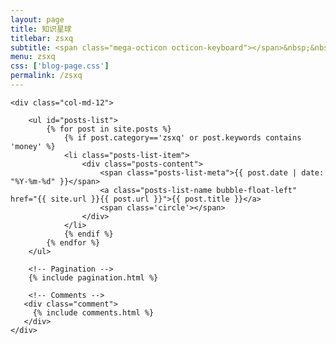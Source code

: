 ```yaml
---
layout: page
title: 知识星球
titlebar: zsxq
subtitle: <span class="mega-octicon octicon-keyboard"></span>&nbsp;&nbsp;分享价值连城的Java面试题，还有宝贵的人生经验等。>&nbsp;&nbsp;>&nbsp;&nbsp;<a href ="https://t.zsxq.com/AQn6MbI" target="_blank" ><font color="#EB9439">点我直达</font></a>
menu: zsxq
css: ['blog-page.css']
permalink: /zsxq
---
```


<div class="row">

    <div class="col-md-12">

        <ul id="posts-list">
            {% for post in site.posts %}
                {% if post.category=='zsxq' or post.keywords contains 'money' %}
                <li class="posts-list-item">
                    <div class="posts-content">
                        <span class="posts-list-meta">{{ post.date | date: "%Y-%m-%d" }}</span>
                        <a class="posts-list-name bubble-float-left" href="{{ site.url }}{{ post.url }}">{{ post.title }}</a>
                        <span class='circle'></span>
                    </div>
                </li>
                {% endif %}
            {% endfor %}
        </ul> 

        <!-- Pagination -->
        {% include pagination.html %}

        <!-- Comments -->
       <div class="comment">
         {% include comments.html %}
       </div>
    </div>

</div>
<script>
    $(document).ready(function(){

        // Enable bootstrap tooltip
        $("body").tooltip({ selector: '[data-toggle=tooltip]' });

    });
</script>

